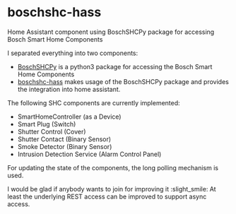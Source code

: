 # boschshc-hass
Home Assistant component using BoschSHCPy package for accessing Bosch Smart Home Components

I separated everything into two components:
* [BoschSHCPy](https://github.com/tschamm/boschshcpy) is a python3 package for accessing the Bosch Smart Home Components
* [boschshc-hass](https://github.com/tschamm/boschshc-hass) makes usage of the BoschSHCPy package and provides the integration into home assistant.

The following SHC components are currently implemented:
* SmartHomeController (as a Device) 
* Smart Plug (Switch)
* Shutter Control (Cover)
* Shutter Contact (Binary Sensor)
* Smoke Detector (Binary Sensor)
* Intrusion Detection Service (Alarm Control Panel)

For updating the state of the components, the long polling mechanism is used.

I would be glad if anybody wants to join for improving it :slight_smile:  At least the underlying REST access can be improved to support async access.
